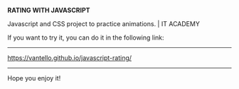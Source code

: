 <b>RATING WITH JAVASCRIPT</b>

Javascript and CSS project to practice animations. | IT ACADEMY

If you want to try it, you can do it in the following link:
______________________________________________
https://vantello.github.io/javascript-rating/
______________________________________________

Hope you enjoy it!
